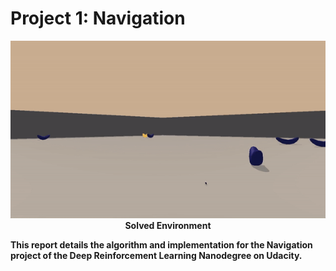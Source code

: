 # Project 1: Navigation
<p align="center">
<img src ="https://github.com/championballer/RL/raw/master/P1_Navigation/Navigation.gif">
<br>
<b> Solved Environment <b>
</p>
This report details the algorithm and implementation for the Navigation project of the Deep Reinforcement Learning Nanodegree on Udacity.